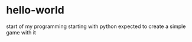 # hello-world
start of my programming
starting with python expected to create a simple game with it 
